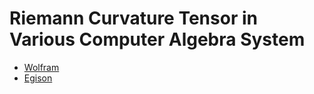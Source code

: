 # Riemann Curvature Tensor in Various Computer Algebra System

- [Wolfram](https://github.com/egisatoshi/riemann-curvature-tensor-of-torus/blob/master/torus.m)
- [Egison](https://github.com/egisatoshi/riemann-curvature-tensor-of-torus/blob/master/torus.egi)
